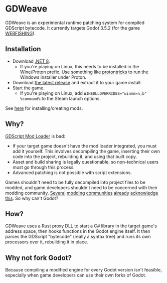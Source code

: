 # GDWeave

GDWeave is an experimental runtime patching system for compiled GDScript bytecode. It currently targets Godot 3.5.2 (for the game [WEBFISHING](https://store.steampowered.com/app/3146520/WEBFISHING/)).

## Installation

- Download [.NET 8](https://dotnet.microsoft.com/en-us/download/dotnet/8.0).
  - If you're playing on Linux, this needs to be installed in the Wine/Proton prefix. Use something like [protontricks](https://github.com/Matoking/protontricks) to run the Windows installer under Proton.
- Download [the latest release](https://github.com/NotNite/GDWeave/releases) and extract it to your game install.
- Start the game.
  - If you're playing on Linux, add `WINEDLLOVERRIDES="winmm=n,b" %command%` to the Steam launch options.

See [here](MODS.md) for installing/creating mods.

## Why?

[GDScript Mod Loader](https://github.com/GodotModding/godot-mod-loader) is bad:

- If your target game doesn't have the mod loader integrated, you must add it yourself. This involves decompiling the game, inserting their own code into the project, rebuilding it, and using that built copy.
- Asset and build sharing is legally questionable, so non-technical users must go through this process.
- Advanced patching is not possible with script extensions.

Games shouldn't need to be fully decompiled into project files to be modded, and game developers shouldn't need to be concerned with their modding community. [Several](https://docs.bepinex.dev/index.html) [modding](https://dev.epicgames.com/documentation/en-us/unreal-engine/plugins-in-unreal-engine) [communities](https://github.com/AurieFramework/YYToolkit) [already](https://reloaded-project.github.io/Reloaded-II/) [acknowledge](https://fabricmc.net/) [this](https://goatcorp.github.io/). So why can't Godot?

## How?

GDWeave uses a Rust proxy DLL to start a C# library in the target game's address space, then hooks functions in the Godot engine itself. It then parses the GDScript "bytecode" (really a syntax tree) and runs its own processors over it, rebuilding it in place.

## Why not fork Godot?

Because compiling a modified engine for every Godot version isn't feasible, especially when game developers can use their own forks of Godot.

